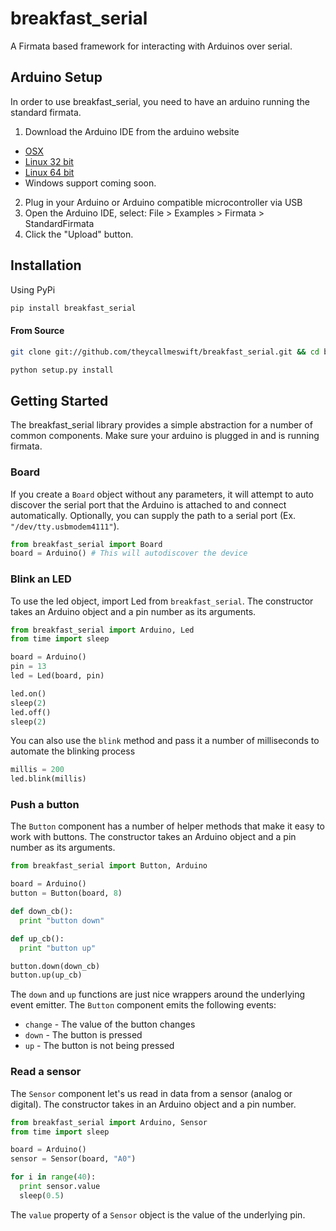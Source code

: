 # breakfast_serial

A Firmata based framework for interacting with Arduinos over serial.

## Arduino Setup

In order to use breakfast_serial, you need to have an arduino running the
standard firmata.

1. Download the Arduino IDE from the arduino website
  - [OSX](http://arduino.googlecode.com/files/arduino-1.0-macosx.zip)
  - [Linux 32 bit](http://arduino.googlecode.com/files/arduino-1.0-linux.tgz)
  - [Linux 64 bit](http://arduino.googlecode.com/files/arduino-1.0-linux64.tgz)
  - Windows support coming soon.
2. Plug in your Arduino or Arduino compatible microcontroller via USB
3. Open the Arduino IDE, select: File > Examples > Firmata > StandardFirmata
4. Click the "Upload" button.

## Installation

Using PyPi

``` bash
pip install breakfast_serial
```

#### From Source

``` bash
git clone git://github.com/theycallmeswift/breakfast_serial.git && cd breakfast_serial

python setup.py install
```

## Getting Started

The breakfast_serial library provides a simple abstraction for a number of
common components.  Make sure your arduino is plugged in and is running firmata.

### Board

If you create a `Board` object without any parameters, it will attempt to auto discover 
the serial port that the Arduino is attached to and connect automatically.  Optionally,
you can supply the path to a serial port (Ex. `"/dev/tty.usbmodem4111"`).

``` python
from breakfast_serial import Board
board = Arduino() # This will autodiscover the device
```

### Blink an LED

To use the led object, import Led from `breakfast_serial`.  The constructor takes an
Arduino object and a pin number as its arguments.

``` python
from breakfast_serial import Arduino, Led
from time import sleep

board = Arduino()
pin = 13
led = Led(board, pin)

led.on()
sleep(2)
led.off()
sleep(2)
```

You can also use the `blink` method and pass it a number of milliseconds to automate the blinking process

``` python
millis = 200
led.blink(millis)
```

### Push a button

The `Button` component has a number of helper methods that make it easy to work with buttons.
The constructor takes an Arduino object and a pin number as its arguments.

``` python
from breakfast_serial import Button, Arduino

board = Arduino()
button = Button(board, 8)

def down_cb():
  print "button down"

def up_cb():
  print "button up"

button.down(down_cb)
button.up(up_cb)
```

The `down` and `up` functions are just nice wrappers around the underlying event emitter.  The `Button`
component emits the following events:

 - `change` - The value of the button changes
 - `down` - The button is pressed
 - `up` - The button is not being pressed
 
### Read a sensor
 
The `Sensor` component let's us read in data from a sensor (analog or digital).  The constructor takes in
an Arduino object and a pin number.
 
``` python
from breakfast_serial import Arduino, Sensor
from time import sleep

board = Arduino()
sensor = Sensor(board, "A0")

for i in range(40):
  print sensor.value
  sleep(0.5)
```

The `value` property of a `Sensor` object is the value of the underlying pin.
